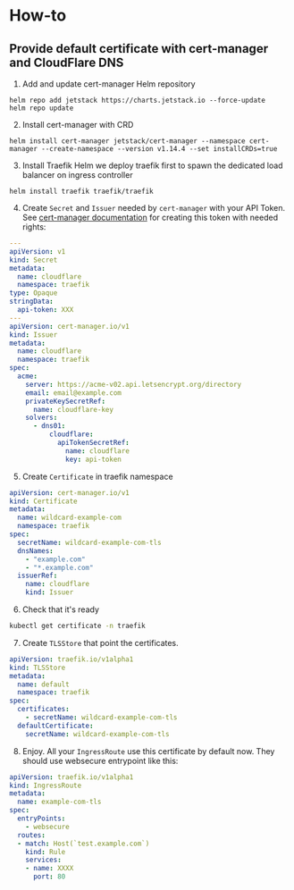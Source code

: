 # How-to 

## Provide default certificate with cert-manager and CloudFlare DNS

1. Add and update cert-manager Helm repository 
```
helm repo add jetstack https://charts.jetstack.io --force-update
helm repo update
```

2. Install cert-manager with CRD
```
helm install cert-manager jetstack/cert-manager --namespace cert-manager --create-namespace --version v1.14.4 --set installCRDs=true
```

3. Install Traefik Helm
we deploy traefik first to spawn the dedicated load balancer on ingress controller 
```
helm install traefik traefik/traefik
```

4. Create `Secret` and `Issuer` needed by `cert-manager` with your API Token.
See [cert-manager documentation](https://cert-manager.io/docs/configuration/acme/dns01/cloudflare/)
for creating this token with needed rights:

```yaml
---
apiVersion: v1
kind: Secret
metadata:
  name: cloudflare
  namespace: traefik
type: Opaque
stringData:
  api-token: XXX
---
apiVersion: cert-manager.io/v1
kind: Issuer
metadata:
  name: cloudflare
  namespace: traefik
spec:
  acme:
    server: https://acme-v02.api.letsencrypt.org/directory
    email: email@example.com
    privateKeySecretRef:
      name: cloudflare-key
    solvers:
      - dns01:
          cloudflare:
            apiTokenSecretRef:
              name: cloudflare
              key: api-token
```

5. Create `Certificate` in traefik namespace

```yaml
apiVersion: cert-manager.io/v1
kind: Certificate
metadata:
  name: wildcard-example-com
  namespace: traefik
spec:
  secretName: wildcard-example-com-tls
  dnsNames:
    - "example.com"
    - "*.example.com"
  issuerRef:
    name: cloudflare
    kind: Issuer
```

6. Check that it's ready

```bash
kubectl get certificate -n traefik
```

7. Create ```TLSStore``` that point  the certificates.

```yaml
apiVersion: traefik.io/v1alpha1
kind: TLSStore
metadata:
  name: default
  namespace: traefik
spec:
  certificates:
    - secretName: wildcard-example-com-tls
  defaultCertificate:
    secretName: wildcard-example-com-tls
```

8. Enjoy. All your `IngressRoute` use this certificate by default now. They should use websecure entrypoint like this:

```yaml
apiVersion: traefik.io/v1alpha1
kind: IngressRoute
metadata:
  name: example-com-tls
spec:
  entryPoints:
    - websecure
  routes:
  - match: Host(`test.example.com`)
    kind: Rule
    services:
    - name: XXXX
      port: 80
```
